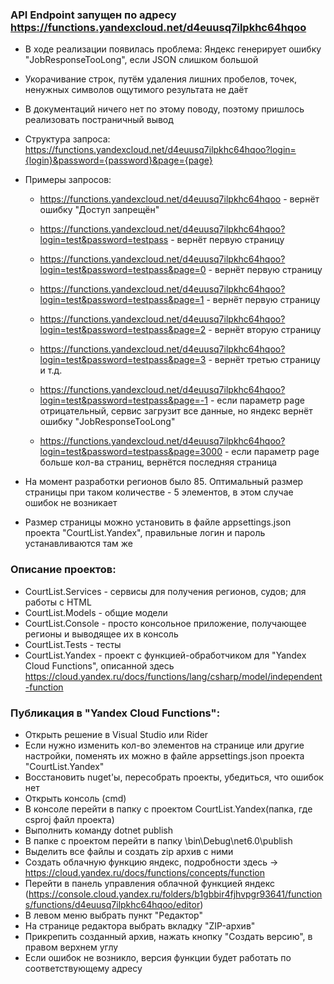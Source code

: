    ### API Endpoint запущен по адресу https://functions.yandexcloud.net/d4euusq7ilpkhc64hqoo
 
  * В ходе реализации появилась проблема: Яндекс генерирует ошибку "JobResponseTooLong", если JSON слишком большой
  * Укорачивание строк, путём удаления лишних пробелов, точек, ненужных символов ощутимого результата не даёт
  * В документаций ничего нет по этому поводу, поэтому пришлось реализовать постраничный вывод
  
   * Структура запроса: https://functions.yandexcloud.net/d4euusq7ilpkhc64hqoo?login={login}&password={password}&page={page} 

   * Примеры запросов:
	  
	  - https://functions.yandexcloud.net/d4euusq7ilpkhc64hqoo - вернёт ошибку "Доступ запрещён"
	  
	   - https://functions.yandexcloud.net/d4euusq7ilpkhc64hqoo?login=test&password=testpass - вернёт первую страницу
	  
	   - https://functions.yandexcloud.net/d4euusq7ilpkhc64hqoo?login=test&password=testpass&page=0    - вернёт первую страницу
	  
	   - https://functions.yandexcloud.net/d4euusq7ilpkhc64hqoo?login=test&password=testpass&page=1    - вернёт первую страницу
	  
	   - https://functions.yandexcloud.net/d4euusq7ilpkhc64hqoo?login=test&password=testpass&page=2    - вернёт вторую страницу
	  
	   - https://functions.yandexcloud.net/d4euusq7ilpkhc64hqoo?login=test&password=testpass&page=3    - вернёт третью страницу и т.д.
	  
	    - https://functions.yandexcloud.net/d4euusq7ilpkhc64hqoo?login=test&password=testpass&page=-1   - если параметр page отрицательный, сервис загрузит все данные, но яндекс вернёт ошибку "JobResponseTooLong"
	  
	   -  https://functions.yandexcloud.net/d4euusq7ilpkhc64hqoo?login=test&password=testpass&page=3000 - если параметр page больше кол-ва страниц, вернётся последняя страница
	  
	  
* На момент разработки регионов было 85. Оптимальный размер страницы при таком количестве - 5 элементов, в этом случае ошибок не возникает
	  
* Размер страницы можно установить в файле appsettings.json проекта "CourtList.Yandex", правильные логин и пароль устанавливаются там же
	  
	  
### Описание проектов:

* CourtList.Services - сервисы для получения регионов, судов; для работы с HTML
* CourtList.Models   - общие модели
* CourtList.Console  - просто консольное приложение, получающее регионы и выводящее их в консоль
* CourtList.Tests    - тесты
* CourtList.Yandex   - проект с функцией-обработчиком для "Yandex Cloud Functions", описанной здесь https://cloud.yandex.ru/docs/functions/lang/csharp/model/independent-function
	  
	  
### Публикация в "Yandex Cloud Functions":
 
* Открыть решение в Visual Studio или Rider
* Если нужно изменить кол-во элементов на странице или другие настройки, поменять их можно в файле appsettings.json проекта "CourtList.Yandex"
* Восстановить nuget'ы, пересобрать проекты, убедиться, что ошибок нет
* Открыть консоль (cmd)
* В консоле перейти в папку с проектом CourtList.Yandex(папка, где csproj файл проекта)
* Выполнить команду dotnet publish
* В папке с проектом перейти в папку \bin\Debug\net6.0\publish
* Выделить все файлы и создать zip архив с ними
* Создать облачную функцию яндекс, подробности здесь -> https://cloud.yandex.ru/docs/functions/concepts/function
* Перейти в панель управления облачной функцией яндекс (https://console.cloud.yandex.ru/folders/b1gbbir4fjhvpgr93641/functions/functions/d4euusq7ilpkhc64hqoo/editor)       
* В левом меню выбрать пункт "Редактор"
* На странице редактора выбрать вкладку "ZIP-архив"
* Прикрепить созданный архив, нажать кнопку "Создать версию", в правом верхнем углу
* Если ошибок не возникло, версия функции будет работать по соответствующему адресу

